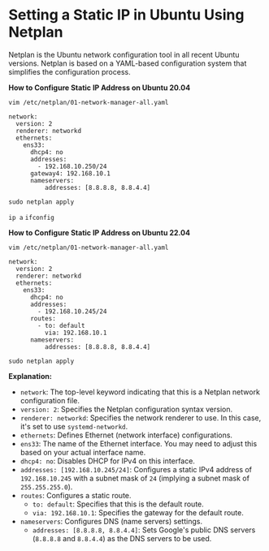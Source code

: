 # Setting a Static IP in Ubuntu Using Netplan

Netplan is the Ubuntu network configuration tool in all recent Ubuntu versions. Netplan is based on a YAML-based configuration system that simplifies the configuration process.

**How to Configure Static IP Address on Ubuntu 20.04**

`vim /etc/netplan/01-network-manager-all.yaml`
```
network:
  version: 2
  renderer: networkd
  ethernets:
    ens33:
      dhcp4: no
      addresses:
        - 192.168.10.250/24
      gateway4: 192.168.10.1
      nameservers:
          addresses: [8.8.8.8, 8.8.4.4]
```
`sudo netplan apply`

`ip a`
`ifconfig`

**How to Configure Static IP Address on Ubuntu 22.04**

`vim /etc/netplan/01-network-manager-all.yaml`
```shell
network:
  version: 2
  renderer: networkd
  ethernets:
    ens33:
      dhcp4: no
      addresses:
        - 192.168.10.245/24
      routes:
        - to: default
          via: 192.168.10.1
      nameservers:
          addresses: [8.8.8.8, 8.8.4.4]
```

`sudo netplan apply`


**Explanation:**

  -   `network`: The top-level keyword indicating that this is a Netplan       network configuration file.
  -   `version: 2`: Specifies the Netplan configuration syntax version.
  -   `renderer: networkd`: Specifies the network renderer to use. In this case, it's set to use `systemd-networkd`.
  -   `ethernets`: Defines Ethernet (network interface) configurations.
  -   `ens33`: The name of the Ethernet interface. You may need to adjust this based on your actual interface name.   
   -   `dhcp4: no`: Disables DHCP for IPv4 on this interface.
   -   `addresses: [192.168.10.245/24]`: Configures a static IPv4 address of `192.168.10.245` with a subnet mask of `24` (implying a    subnet mask of `255.255.255.0`).
   -   `routes`: Configures a static route.
       -   `to: default`: Specifies that this is the default route.
       -   `via: 192.168.10.1`: Specifies the gateway for the default route.
   -   `nameservers`: Configures DNS (name servers) settings.
       -   `addresses: [8.8.8.8, 8.8.4.4]`: Sets Google's public DNS servers (`8.8.8.8` and `8.8.4.4`) as the DNS servers to be used.
